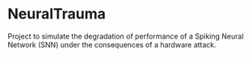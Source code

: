 # NeuralTrauma
Project to simulate the degradation of performance of a Spiking Neural Network (SNN) under the consequences of a hardware attack. 
